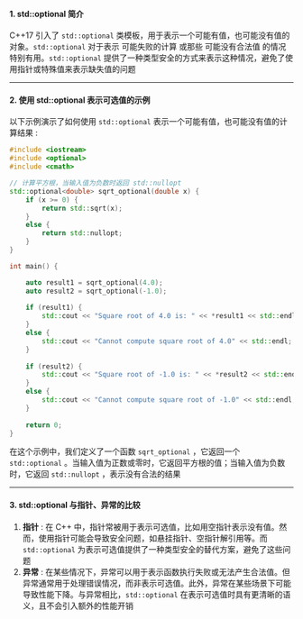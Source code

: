#### 1. std::optional 简介

C++17 引入了 `std::optional` 类模板，用于表示一个可能有值，也可能没有值的对象。`std::optional` 对于表示 可能失败的计算 或那些 可能没有合法值 的情况特别有用。`std::optional` 提供了一种类型安全的方式来表示这种情况，避免了使用指针或特殊值来表示缺失值的问题


---
#### 2. 使用 std::optional 表示可选值的示例

以下示例演示了如何使用 `std::optional` 表示一个可能有值，也可能没有值的计算结果 : 
```cpp
#include <iostream>
#include <optional>
#include <cmath>

// 计算平方根，当输入值为负数时返回 std::nullopt
std::optional<double> sqrt_optional(double x) {
    if (x >= 0) {
        return std::sqrt(x);
    } 
    else {
        return std::nullopt;
    }
}

int main() {

    auto result1 = sqrt_optional(4.0);
    auto result2 = sqrt_optional(-1.0);
    
    if (result1) {
        std::cout << "Square root of 4.0 is: " << *result1 << std::endl;
    } 
    else {
        std::cout << "Cannot compute square root of 4.0" << std::endl;
    }
    
    if (result2) {
        std::cout << "Square root of -1.0 is: " << *result2 << std::endl;
    } 
    else {
        std::cout << "Cannot compute square root of -1.0" << std::endl;
    }
    
    return 0;
}
```
在这个示例中，我们定义了一个函数 `sqrt_optional` ，它返回一个 `std::optional` 。当输入值为正数或零时，它返回平方根的值；当输入值为负数时，它返回 `std::nullopt` ，表示没有合法的结果


---
#### 3. std::optional 与指针、异常的比较

1. **指针** : 在 C++ 中，指针常被用于表示可选值，比如用空指针表示没有值。然而，使用指针可能会导致安全问题，如悬挂指针、空指针解引用等。而 `std::optional` 为表示可选值提供了一种类型安全的替代方案，避免了这些问题
2. **异常** : 在某些情况下，异常可以用于表示函数执行失败或无法产生合法值。但异常通常用于处理错误情况，而非表示可选值。此外，异常在某些场景下可能导致性能下降。与异常相比，`std::optional` 在表示可选值时具有更清晰的语义，且不会引入额外的性能开销

